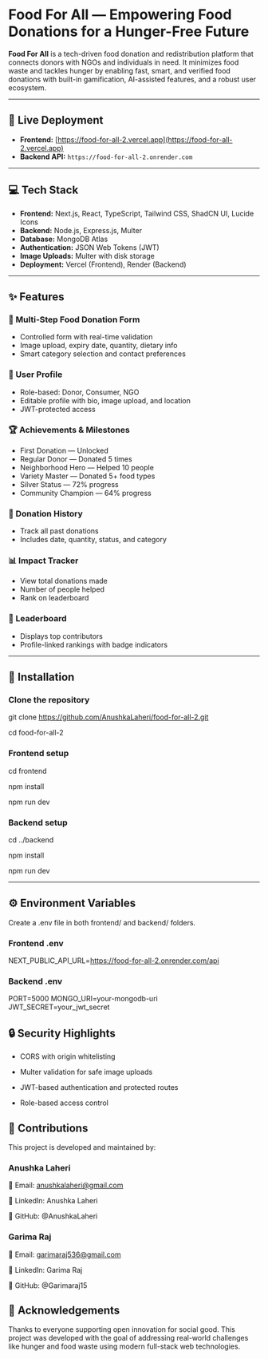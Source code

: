 # Food For All — Empowering Food Donations for a Hunger-Free Future

**Food For All** is a tech-driven food donation and redistribution platform that connects donors with NGOs and individuals in need. It minimizes food waste and tackles hunger by enabling fast, smart, and verified food donations with built-in gamification, AI-assisted features, and a robust user ecosystem.

---

## 🔗 Live Deployment

- **Frontend:** [https://food-for-all-2.vercel.app](https://food-for-all-2.vercel.app)
- **Backend API:** `https://food-for-all-2.onrender.com`

---

## 💻 Tech Stack

- **Frontend:** Next.js, React, TypeScript, Tailwind CSS, ShadCN UI, Lucide Icons  
- **Backend:** Node.js, Express.js, Multer  
- **Database:** MongoDB Atlas  
- **Authentication:** JSON Web Tokens (JWT)  
- **Image Uploads:** Multer with disk storage  
- **Deployment:** Vercel (Frontend), Render (Backend)

---

## ✨ Features

### 🧾 Multi-Step Food Donation Form
- Controlled form with real-time validation
- Image upload, expiry date, quantity, dietary info
- Smart category selection and contact preferences

### 👤 User Profile
- Role-based: Donor, Consumer, NGO
- Editable profile with bio, image upload, and location
- JWT-protected access

### 🏆 Achievements & Milestones
- First Donation — Unlocked  
- Regular Donor — Donated 5 times  
- Neighborhood Hero — Helped 10 people  
- Variety Master — Donated 5+ food types  
- Silver Status — 72% progress  
- Community Champion — 64% progress

### 📜 Donation History
- Track all past donations
- Includes date, quantity, status, and category

### 📊 Impact Tracker
- View total donations made
- Number of people helped
- Rank on leaderboard

### 🏅 Leaderboard
- Displays top contributors
- Profile-linked rankings with badge indicators

---

## 🚀 Installation


### Clone the repository
git clone https://github.com/AnushkaLaheri/food-for-all-2.git

cd food-for-all-2

### Frontend setup
cd frontend

npm install

npm run dev

### Backend setup
cd ../backend

npm install

npm run dev

---

## ⚙️ Environment Variables
Create a .env file in both frontend/ and backend/ folders.

### Frontend .env
NEXT_PUBLIC_API_URL=https://food-for-all-2.onrender.com/api

### Backend .env
PORT=5000
MONGO_URI=your-mongodb-uri
JWT_SECRET=your_jwt_secret


## 🔒 Security Highlights
- CORS with origin whitelisting

- Multer validation for safe image uploads

- JWT-based authentication and protected routes

- Role-based access control

## 🤝 Contributions
This project is developed and maintained by:

### Anushka Laheri

📧 Email: anushkalaheri@gmail.com

🔗 LinkedIn: Anushka Laheri

🐙 GitHub: @AnushkaLaheri

### Garima Raj

📧 Email: garimaraj536@gmail.com

🔗 LinkedIn: Garima Raj

🐙 GitHub: @Garimaraj15



## 🙏 Acknowledgements
Thanks to everyone supporting open innovation for social good. This project was developed with the goal of addressing real-world challenges like hunger and food waste using modern full-stack web technologies.
